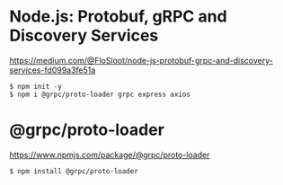 # Node.js: Protobuf, gRPC and Discovery Services #

https://medium.com/@FloSloot/node-js-protobuf-grpc-and-discovery-services-fd099a3fe51a


```shell
$ npm init -y
$ npm i @grpc/proto-loader grpc express axios
```

# @grpc/proto-loader #

https://www.npmjs.com/package/@grpc/proto-loader

```shell
$ npm install @grpc/proto-loader
```

